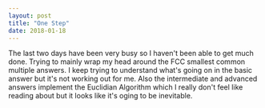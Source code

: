 ```yaml
---
layout: post
title: "One Step"
date: 2018-01-18
---
```


The last two days have been very busy so I haven't been able to get much done. Trying to mainly wrap my head around the FCC smallest common multiple answers. I keep trying to understand what's going on in the basic answer but it's not working out for me. Also the intermediate and advanced answers implement the Euclidian Algorithm which I really don't feel like reading about but it looks like it's oging to be inevitable.